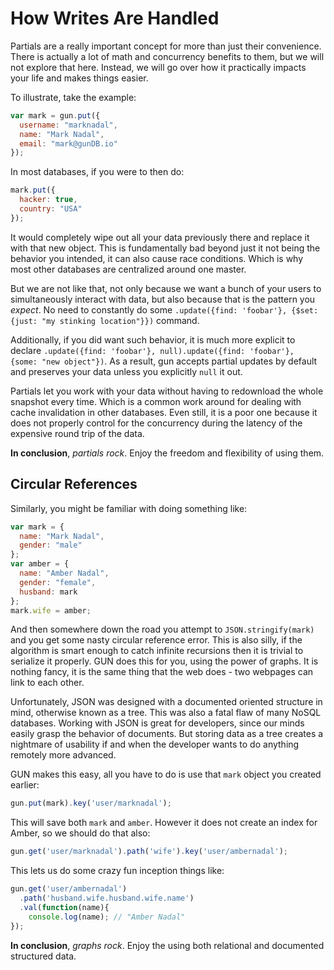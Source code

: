 # How Writes Are Handled

Partials are a really important concept for more than just their convenience. There is actually a lot of math and concurrency benefits to them, but we will not explore that here. Instead, we will go over how it practically impacts your life and makes things easier.

To illustrate, take the example:

```javascript
var mark = gun.put({
  username: "marknadal",
  name: "Mark Nadal",
  email: "mark@gunDB.io"
});
```

In most databases, if you were to then do:

```javascript
mark.put({
  hacker: true,
  country: "USA"
});
```

It would completely wipe out all your data previously there and replace it with that new object. This is fundamentally bad beyond just it not being the behavior you intended, it can also cause race conditions. Which is why most other databases are centralized around one master.

But we are not like that, not only because we want a bunch of your users to simultaneously interact with data, but also because that is the pattern you _expect_. No need to constantly do some `.update({find: 'foobar'}, {$set: {just: "my stinking location"}})` command.

Additionally, if you did want such behavior, it is much more explicit to declare `.update({find: 'foobar'}, null).update({find: 'foobar'}, {some: "new object"})`. As a result, gun accepts partial updates by default and preserves your data unless you explicitly `null` it out.

Partials let you work with your data without having to redownload the whole snapshot every time. Which is a common work around for dealing with cache invalidation in other databases. Even still, it is a poor one because it does not properly control for the concurrency during the latency of the expensive round trip of the data.

**In conclusion**, _partials rock_. Enjoy the freedom and flexibility of using them.

## Circular References

Similarly, you might be familiar with doing something like:

```javascript
var mark = {
  name: "Mark Nadal",
  gender: "male"
};
var amber = {
  name: "Amber Nadal",
  gender: "female",
  husband: mark
};
mark.wife = amber;
```

And then somewhere down the road you attempt to `JSON.stringify(mark)` and you get some nasty circular reference error. This is also silly, if the algorithm is smart enough to catch infinite recursions then it is trivial to serialize it properly. GUN does this for you, using the power of graphs. It is nothing fancy, it is the same thing that the web does - two webpages can link to each other.

Unfortunately, JSON was designed with a documented oriented structure in mind, otherwise known as a tree. This was also a fatal flaw of many NoSQL databases. Working with JSON is great for developers, since our minds easily grasp the behavior of documents. But storing data as a tree creates a nightmare of usability if and when the developer wants to do anything remotely more advanced.

GUN makes this easy, all you have to do is use that `mark` object you created earlier:

```javascript
gun.put(mark).key('user/marknadal');
```

This will save both `mark` and `amber`. However it does not create an index for Amber, so we should do that also:

```javascript
gun.get('user/marknadal').path('wife').key('user/ambernadal');
```

This lets us do some crazy fun inception things like:

```javascript
gun.get('user/ambernadal')
  .path('husband.wife.husband.wife.name')
  .val(function(name){
    console.log(name); // "Amber Nadal"
});
```

**In conclusion**, _graphs rock_. Enjoy the using both relational and documented structured data.
